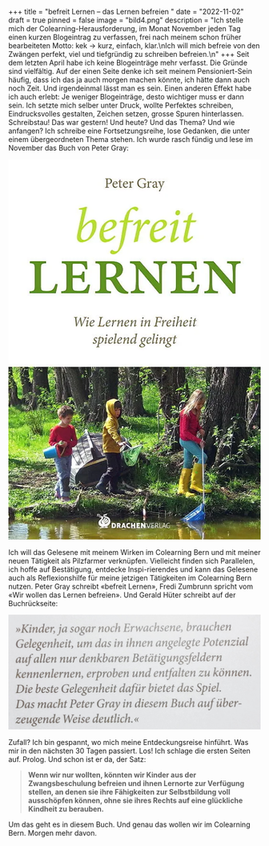 +++
title = "befreit Lernen – das Lernen befreien "
date = "2022-11-02"
draft = true
pinned = false
image = "bild4.png"
description = "Ich stelle mich der Colearning-Herausforderung, im Monat November jeden Tag einen kurzen Blogeintrag zu verfassen, frei nach meinem schon früher bearbeiteten Motto: kek -> kurz, einfach, klar.\nIch will mich befreie von den Zwängen perfekt, viel und tiefgründig zu schreiben befreien.\n"
+++
Seit dem letzten April habe ich keine Blogeinträge mehr verfasst. Die Gründe sind vielfältig. Auf der einen Seite denke ich seit meinem Pensioniert-Sein häufig, dass ich das ja auch morgen machen könnte, ich hätte dann auch noch Zeit. Und irgendeinmal lässt man es sein. Einen anderen Effekt habe ich auch erlebt: Je weniger Blogeinträge, desto wichtiger muss er dann sein. Ich setzte mich selber unter Druck, wollte Perfektes schreiben, Eindrucksvolles gestalten, Zeichen setzen, grosse Spuren hinterlassen. Schreibstau! Das war gestern! Und heute? Und das Thema? Und wie anfangen? Ich schreibe eine Fortsetzungsreihe, lose Gedanken, die unter einem übergeordneten Thema stehen. Ich wurde rasch fündig und lese im November das Buch von Peter Gray:

![](befreit-lernen.webp)

Ich will das Gelesene mit meinem Wirken im Colearning Bern und mit meiner neuen Tätigkeit als Pilzfarmer verknüpfen. Vielleicht finden sich Parallelen, ich hoffe auf Bestätigung, entdecke Inspi-rierendes und kann das Gelesene auch als Reflexionshilfe für meine jetzigen Tätigkeiten im Colearning Bern nutzen. Peter Gray schreibt «befreit Lernen», Fredi Zumbrunn spricht vom «Wir wollen das Lernen befreien». Und Gerald Hüter schreibt auf der Buchrückseite:

![](img_2743.jpg)

Zufall? Ich bin gespannt, wo mich meine Entdeckungsreise hinführt. Was mir in den nächsten 30 Tagen passiert. Los! 
Ich schlage die ersten Seiten auf. Prolog. Und schon ist er da, der Satz:

> **Wenn wir nur wollten, könnten wir Kinder aus der Zwangsbeschulung befreien und ihnen Lernorte zur Verfügung stellen, an denen sie ihre Fähigkeiten zur Selbstbildung voll ausschöpfen können, ohne sie ihres Rechts auf eine glückliche Kindheit zu berauben.**

Um das geht es in diesem Buch. Und genau das wollen wir im Colearning Bern.
Morgen mehr davon.